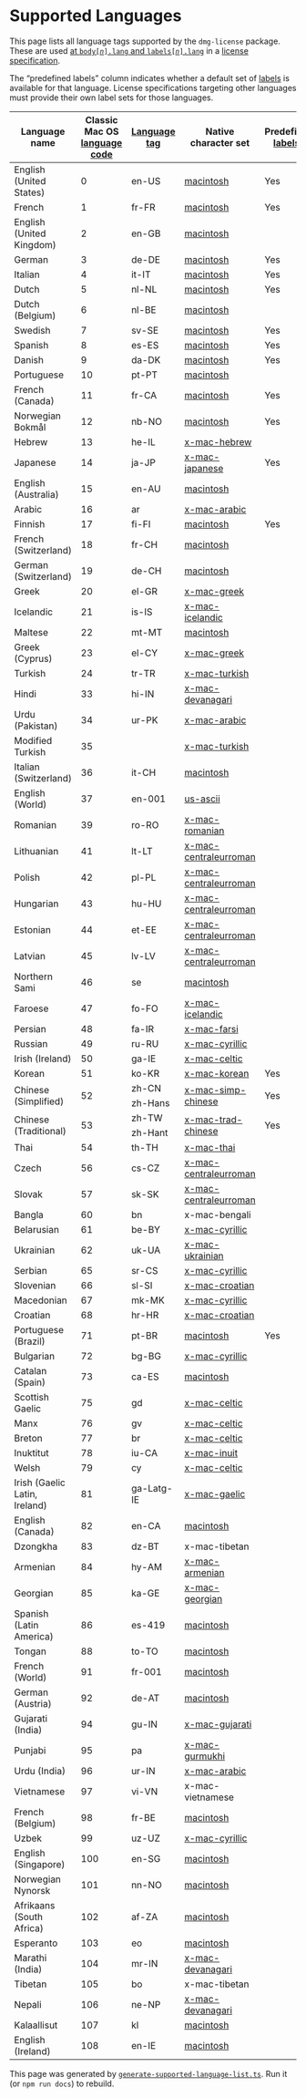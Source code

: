 <!-- Generated by ../generate-supported-language-list.ts – do not edit -->

# Supported Languages

This page lists all language tags supported by the `dmg-license` package. These are used <a href="License%20Specifications.md#bodynlang-labelsnlang">at <code>body[<var>n</var>].lang</code> and <code>labels[<var>n</var>].lang</code></a> in a [license specification](License%20Specifications.md).

The “predefined labels” column indicates whether a default set of [labels](License%20Specifications.md#labelsn) is available for that language. License specifications targeting other languages must provide their own label sets for those languages.

<table>
<thead>
<tr>
<th>Language name
<th>Classic Mac&nbsp;OS<br><a href="https://github.com/phracker/MacOSX-SDKs/blob/aea47c83334af9c27dc57c49ca268723ef5e6349/MacOSX10.6.sdk/System/Library/Frameworks/CoreServices.framework/Versions/A/Frameworks/CarbonCore.framework/Versions/A/Headers/Script.h#L285">language code</a>
<th><a href="https://en.wikipedia.org/wiki/IETF_language_tag">Language tag</a>
<th>Native character set
<th>Predefined <a href="License%20Specifications.md#labelsn">labels</a>?
<tbody>
<tr>
<td>English (United States)
<td>0
<td>en-US
<td><a href="https://en.wikipedia.org/wiki/Mac_OS_Roman">macintosh</a>
<td>Yes
<tr>
<td>French
<td>1
<td>fr-FR
<td><a href="https://en.wikipedia.org/wiki/Mac_OS_Roman">macintosh</a>
<td>Yes
<tr>
<td>English (United Kingdom)
<td>2
<td>en-GB
<td><a href="https://en.wikipedia.org/wiki/Mac_OS_Roman">macintosh</a>
<td>
<tr>
<td>German
<td>3
<td>de-DE
<td><a href="https://en.wikipedia.org/wiki/Mac_OS_Roman">macintosh</a>
<td>Yes
<tr>
<td>Italian
<td>4
<td>it-IT
<td><a href="https://en.wikipedia.org/wiki/Mac_OS_Roman">macintosh</a>
<td>Yes
<tr>
<td>Dutch
<td>5
<td>nl-NL
<td><a href="https://en.wikipedia.org/wiki/Mac_OS_Roman">macintosh</a>
<td>Yes
<tr>
<td>Dutch (Belgium)
<td>6
<td>nl-BE
<td><a href="https://en.wikipedia.org/wiki/Mac_OS_Roman">macintosh</a>
<td>
<tr>
<td>Swedish
<td>7
<td>sv-SE
<td><a href="https://en.wikipedia.org/wiki/Mac_OS_Roman">macintosh</a>
<td>Yes
<tr>
<td>Spanish
<td>8
<td>es-ES
<td><a href="https://en.wikipedia.org/wiki/Mac_OS_Roman">macintosh</a>
<td>Yes
<tr>
<td>Danish
<td>9
<td>da-DK
<td><a href="https://en.wikipedia.org/wiki/Mac_OS_Roman">macintosh</a>
<td>Yes
<tr>
<td>Portuguese
<td>10
<td>pt-PT
<td><a href="https://en.wikipedia.org/wiki/Mac_OS_Roman">macintosh</a>
<td>
<tr>
<td>French (Canada)
<td>11
<td>fr-CA
<td><a href="https://en.wikipedia.org/wiki/Mac_OS_Roman">macintosh</a>
<td>Yes
<tr>
<td>Norwegian Bokmål
<td>12
<td>nb-NO
<td><a href="https://en.wikipedia.org/wiki/Mac_OS_Roman">macintosh</a>
<td>Yes
<tr>
<td>Hebrew
<td>13
<td>he-IL
<td><a href="https://www.unicode.org/Public/MAPPINGS/VENDORS/APPLE/HEBREW.TXT">x-mac-hebrew</a>
<td>
<tr>
<td>Japanese
<td>14
<td>ja-JP
<td><a href="https://en.wikipedia.org/wiki/Shift_JIS#MacJapanese">x-mac-japanese</a>
<td>Yes
<tr>
<td>English (Australia)
<td>15
<td>en-AU
<td><a href="https://en.wikipedia.org/wiki/Mac_OS_Roman">macintosh</a>
<td>
<tr>
<td>Arabic
<td>16
<td>ar
<td><a href="https://en.wikipedia.org/wiki/MacArabic_encoding">x-mac-arabic</a>
<td>
<tr>
<td>Finnish
<td>17
<td>fi-FI
<td><a href="https://en.wikipedia.org/wiki/Mac_OS_Roman">macintosh</a>
<td>Yes
<tr>
<td>French (Switzerland)
<td>18
<td>fr-CH
<td><a href="https://en.wikipedia.org/wiki/Mac_OS_Roman">macintosh</a>
<td>
<tr>
<td>German (Switzerland)
<td>19
<td>de-CH
<td><a href="https://en.wikipedia.org/wiki/Mac_OS_Roman">macintosh</a>
<td>
<tr>
<td>Greek
<td>20
<td>el-GR
<td><a href="https://en.wikipedia.org/wiki/MacGreek_encoding">x-mac-greek</a>
<td>
<tr>
<td>Icelandic
<td>21
<td>is-IS
<td><a href="https://en.wikipedia.org/wiki/Mac_OS_Icelandic_encoding">x-mac-icelandic</a>
<td>
<tr>
<td>Maltese
<td>22
<td>mt-MT
<td><a href="https://en.wikipedia.org/wiki/Mac_OS_Roman">macintosh</a>
<td>
<tr>
<td>Greek (Cyprus)
<td>23
<td>el-CY
<td><a href="https://en.wikipedia.org/wiki/MacGreek_encoding">x-mac-greek</a>
<td>
<tr>
<td>Turkish
<td>24
<td>tr-TR
<td><a href="https://en.wikipedia.org/wiki/Mac_OS_Turkish_encoding">x-mac-turkish</a>
<td>
<tr>
<td>Hindi
<td>33
<td>hi-IN
<td><a href="https://en.wikipedia.org/wiki/Mac_OS_Devanagari_encoding">x-mac-devanagari</a>
<td>
<tr>
<td>Urdu (Pakistan)
<td>34
<td>ur-PK
<td><a href="https://en.wikipedia.org/wiki/MacArabic_encoding">x-mac-arabic</a>
<td>
<tr>
<td>Modified Turkish
<td>35
<td>
<td><a href="https://en.wikipedia.org/wiki/Mac_OS_Turkish_encoding">x-mac-turkish</a>
<td>
<tr>
<td>Italian (Switzerland)
<td>36
<td>it-CH
<td><a href="https://en.wikipedia.org/wiki/Mac_OS_Roman">macintosh</a>
<td>
<tr>
<td>English (World)
<td>37
<td>en-001
<td><a href="https://en.wikipedia.org/wiki/ASCII">us-ascii</a>
<td>
<tr>
<td>Romanian
<td>39
<td>ro-RO
<td><a href="https://en.wikipedia.org/wiki/Mac_OS_Romanian_encoding">x-mac-romanian</a>
<td>
<tr>
<td>Lithuanian
<td>41
<td>lt-LT
<td><a href="https://en.wikipedia.org/wiki/Macintosh_Central_European_encoding">x-mac-centraleurroman</a>
<td>
<tr>
<td>Polish
<td>42
<td>pl-PL
<td><a href="https://en.wikipedia.org/wiki/Macintosh_Central_European_encoding">x-mac-centraleurroman</a>
<td>
<tr>
<td>Hungarian
<td>43
<td>hu-HU
<td><a href="https://en.wikipedia.org/wiki/Macintosh_Central_European_encoding">x-mac-centraleurroman</a>
<td>
<tr>
<td>Estonian
<td>44
<td>et-EE
<td><a href="https://en.wikipedia.org/wiki/Macintosh_Central_European_encoding">x-mac-centraleurroman</a>
<td>
<tr>
<td>Latvian
<td>45
<td>lv-LV
<td><a href="https://en.wikipedia.org/wiki/Macintosh_Central_European_encoding">x-mac-centraleurroman</a>
<td>
<tr>
<td>Northern Sami
<td>46
<td>se
<td><a href="https://en.wikipedia.org/wiki/Mac_OS_Roman">macintosh</a>
<td>
<tr>
<td>Faroese
<td>47
<td>fo-FO
<td><a href="https://en.wikipedia.org/wiki/Mac_OS_Icelandic_encoding">x-mac-icelandic</a>
<td>
<tr>
<td>Persian
<td>48
<td>fa-IR
<td><a href="https://en.wikipedia.org/wiki/MacFarsi_encoding">x-mac-farsi</a>
<td>
<tr>
<td>Russian
<td>49
<td>ru-RU
<td><a href="https://en.wikipedia.org/wiki/Mac_OS_Cyrillic_encoding">x-mac-cyrillic</a>
<td>
<tr>
<td>Irish (Ireland)
<td>50
<td>ga-IE
<td><a href="https://en.wikipedia.org/wiki/Mac_OS_Celtic">x-mac-celtic</a>
<td>
<tr>
<td>Korean
<td>51
<td>ko-KR
<td><a href="https://www.unicode.org/Public/MAPPINGS/VENDORS/APPLE/KOREAN.TXT">x-mac-korean</a>
<td>Yes
<tr>
<td rowspan=2>Chinese (Simplified)
<td rowspan=2>52
<td>zh-CN
<td rowspan=2><a href="https://www.unicode.org/Public/MAPPINGS/VENDORS/APPLE/CHINSIMP.TXT">x-mac-simp-chinese</a>
<td rowspan=2>Yes
<tr>
<td>zh-Hans<tr>
<td rowspan=2>Chinese (Traditional)
<td rowspan=2>53
<td>zh-TW
<td rowspan=2><a href="https://www.unicode.org/Public/MAPPINGS/VENDORS/APPLE/CHINTRAD.TXT">x-mac-trad-chinese</a>
<td rowspan=2>Yes
<tr>
<td>zh-Hant<tr>
<td>Thai
<td>54
<td>th-TH
<td><a href="https://www.unicode.org/Public/MAPPINGS/VENDORS/APPLE/THAI.TXT">x-mac-thai</a>
<td>
<tr>
<td>Czech
<td>56
<td>cs-CZ
<td><a href="https://en.wikipedia.org/wiki/Macintosh_Central_European_encoding">x-mac-centraleurroman</a>
<td>
<tr>
<td>Slovak
<td>57
<td>sk-SK
<td><a href="https://en.wikipedia.org/wiki/Macintosh_Central_European_encoding">x-mac-centraleurroman</a>
<td>
<tr>
<td>Bangla
<td>60
<td>bn
<td>x-mac-bengali
<td>
<tr>
<td>Belarusian
<td>61
<td>be-BY
<td><a href="https://en.wikipedia.org/wiki/Mac_OS_Cyrillic_encoding">x-mac-cyrillic</a>
<td>
<tr>
<td>Ukrainian
<td>62
<td>uk-UA
<td><a href="https://en.wikipedia.org/wiki/Mac_OS_Ukrainian_encoding">x-mac-ukrainian</a>
<td>
<tr>
<td>Serbian
<td>65
<td>sr-CS
<td><a href="https://en.wikipedia.org/wiki/Mac_OS_Cyrillic_encoding">x-mac-cyrillic</a>
<td>
<tr>
<td>Slovenian
<td>66
<td>sl-SI
<td><a href="https://en.wikipedia.org/wiki/Mac_OS_Croatian_encoding">x-mac-croatian</a>
<td>
<tr>
<td>Macedonian
<td>67
<td>mk-MK
<td><a href="https://en.wikipedia.org/wiki/Mac_OS_Cyrillic_encoding">x-mac-cyrillic</a>
<td>
<tr>
<td>Croatian
<td>68
<td>hr-HR
<td><a href="https://en.wikipedia.org/wiki/Mac_OS_Croatian_encoding">x-mac-croatian</a>
<td>
<tr>
<td>Portuguese (Brazil)
<td>71
<td>pt-BR
<td><a href="https://en.wikipedia.org/wiki/Mac_OS_Roman">macintosh</a>
<td>Yes
<tr>
<td>Bulgarian
<td>72
<td>bg-BG
<td><a href="https://en.wikipedia.org/wiki/Mac_OS_Cyrillic_encoding">x-mac-cyrillic</a>
<td>
<tr>
<td>Catalan (Spain)
<td>73
<td>ca-ES
<td><a href="https://en.wikipedia.org/wiki/Mac_OS_Roman">macintosh</a>
<td>
<tr>
<td>Scottish Gaelic
<td>75
<td>gd
<td><a href="https://en.wikipedia.org/wiki/Mac_OS_Celtic">x-mac-celtic</a>
<td>
<tr>
<td>Manx
<td>76
<td>gv
<td><a href="https://en.wikipedia.org/wiki/Mac_OS_Celtic">x-mac-celtic</a>
<td>
<tr>
<td>Breton
<td>77
<td>br
<td><a href="https://en.wikipedia.org/wiki/Mac_OS_Celtic">x-mac-celtic</a>
<td>
<tr>
<td>Inuktitut
<td>78
<td>iu-CA
<td><a href="https://en.wikipedia.org/wiki/Mac_OS_Inuit">x-mac-inuit</a>
<td>
<tr>
<td>Welsh
<td>79
<td>cy
<td><a href="https://en.wikipedia.org/wiki/Mac_OS_Celtic">x-mac-celtic</a>
<td>
<tr>
<td>Irish (Gaelic Latin, Ireland)
<td>81
<td>ga-Latg-IE
<td><a href="https://en.wikipedia.org/wiki/Mac_OS_Gaelic">x-mac-gaelic</a>
<td>
<tr>
<td>English (Canada)
<td>82
<td>en-CA
<td><a href="https://en.wikipedia.org/wiki/Mac_OS_Roman">macintosh</a>
<td>
<tr>
<td>Dzongkha
<td>83
<td>dz-BT
<td>x-mac-tibetan
<td>
<tr>
<td>Armenian
<td>84
<td>hy-AM
<td><a href="https://en.wikipedia.org/wiki/Mac_OS_Armenian">x-mac-armenian</a>
<td>
<tr>
<td>Georgian
<td>85
<td>ka-GE
<td><a href="https://en.wikipedia.org/wiki/Mac_OS_Georgian">x-mac-georgian</a>
<td>
<tr>
<td>Spanish (Latin America)
<td>86
<td>es-419
<td><a href="https://en.wikipedia.org/wiki/Mac_OS_Roman">macintosh</a>
<td>
<tr>
<td>Tongan
<td>88
<td>to-TO
<td><a href="https://en.wikipedia.org/wiki/Mac_OS_Roman">macintosh</a>
<td>
<tr>
<td>French (World)
<td>91
<td>fr-001
<td><a href="https://en.wikipedia.org/wiki/Mac_OS_Roman">macintosh</a>
<td>
<tr>
<td>German (Austria)
<td>92
<td>de-AT
<td><a href="https://en.wikipedia.org/wiki/Mac_OS_Roman">macintosh</a>
<td>
<tr>
<td>Gujarati (India)
<td>94
<td>gu-IN
<td><a href="https://www.unicode.org/Public/MAPPINGS/VENDORS/APPLE/GUJARATI.TXT">x-mac-gujarati</a>
<td>
<tr>
<td>Punjabi
<td>95
<td>pa
<td><a href="https://www.unicode.org/Public/MAPPINGS/VENDORS/APPLE/GURMUKHI.TXT">x-mac-gurmukhi</a>
<td>
<tr>
<td>Urdu (India)
<td>96
<td>ur-IN
<td><a href="https://en.wikipedia.org/wiki/MacArabic_encoding">x-mac-arabic</a>
<td>
<tr>
<td>Vietnamese
<td>97
<td>vi-VN
<td>x-mac-vietnamese
<td>
<tr>
<td>French (Belgium)
<td>98
<td>fr-BE
<td><a href="https://en.wikipedia.org/wiki/Mac_OS_Roman">macintosh</a>
<td>
<tr>
<td>Uzbek
<td>99
<td>uz-UZ
<td><a href="https://en.wikipedia.org/wiki/Mac_OS_Cyrillic_encoding">x-mac-cyrillic</a>
<td>
<tr>
<td>English (Singapore)
<td>100
<td>en-SG
<td><a href="https://en.wikipedia.org/wiki/Mac_OS_Roman">macintosh</a>
<td>
<tr>
<td>Norwegian Nynorsk
<td>101
<td>nn-NO
<td><a href="https://en.wikipedia.org/wiki/Mac_OS_Roman">macintosh</a>
<td>
<tr>
<td>Afrikaans (South Africa)
<td>102
<td>af-ZA
<td><a href="https://en.wikipedia.org/wiki/Mac_OS_Roman">macintosh</a>
<td>
<tr>
<td>Esperanto
<td>103
<td>eo
<td><a href="https://en.wikipedia.org/wiki/Mac_OS_Roman">macintosh</a>
<td>
<tr>
<td>Marathi (India)
<td>104
<td>mr-IN
<td><a href="https://en.wikipedia.org/wiki/Mac_OS_Devanagari_encoding">x-mac-devanagari</a>
<td>
<tr>
<td>Tibetan
<td>105
<td>bo
<td>x-mac-tibetan
<td>
<tr>
<td>Nepali
<td>106
<td>ne-NP
<td><a href="https://en.wikipedia.org/wiki/Mac_OS_Devanagari_encoding">x-mac-devanagari</a>
<td>
<tr>
<td>Kalaallisut
<td>107
<td>kl
<td><a href="https://en.wikipedia.org/wiki/Mac_OS_Roman">macintosh</a>
<td>
<tr>
<td>English (Ireland)
<td>108
<td>en-IE
<td><a href="https://en.wikipedia.org/wiki/Mac_OS_Roman">macintosh</a>
<td>
</table>

This page was generated by [`generate-supported-language-list.ts`](../generate-supported-language-list.ts). Run it (or `npm run docs`) to rebuild.